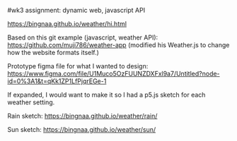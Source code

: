 #wk3 assignment: dynamic web, javascript API

https://bingnaa.github.io/weather/hi.html

Based on this git example (javascript, weather API): https://github.com/muji786/weather-app (modified his Weather.js to change how the website formats itself.)

Prototype figma file for what I wanted to design: https://www.figma.com/file/U1Muco5OzFUUNZDXFxl9a7/Untitled?node-id=0%3A1&t=qKk1ZP1LfPjqrEGe-1

If expanded, I would want to make it so I had a p5.js sketch for each weather setting.

Rain sketch: https://bingnaa.github.io/weather/rain/

Sun sketch: https://bingnaa.github.io/weather/sun/
